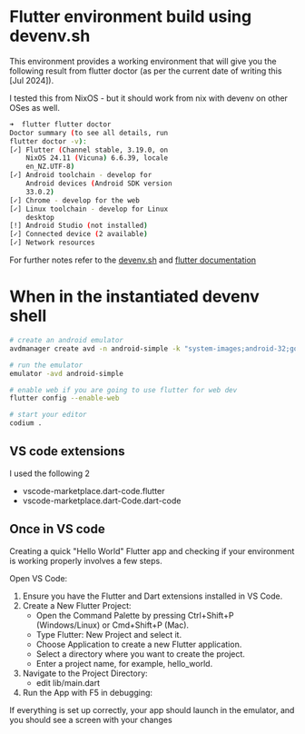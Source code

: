 # Flutter environment build using devenv.sh

This environment provides a working environment that will give you the following result from flutter doctor (as per the current date of writing this [Jul 2024]).

I tested this from NixOS - but it should work from nix with devenv on other OSes as well.

```bash
➜  flutter flutter doctor
Doctor summary (to see all details, run
flutter doctor -v):
[✓] Flutter (Channel stable, 3.19.0, on
    NixOS 24.11 (Vicuna) 6.6.39, locale
    en_NZ.UTF-8)
[✓] Android toolchain - develop for
    Android devices (Android SDK version
    33.0.2)
[✓] Chrome - develop for the web
[✓] Linux toolchain - develop for Linux
    desktop
[!] Android Studio (not installed)
[✓] Connected device (2 available)
[✓] Network resources

```

For further notes refer to the [devenv.sh](https://devenv.sh/integrations/android/#emulators) and [flutter documentation](https://docs.flutter.dev/)

# When in the instantiated devenv shell

```bash
# create an android emulator
avdmanager create avd -n android-simple -k "system-images;android-32;google_apis_playstore;x86_64"

# run the emulator
emulator -avd android-simple

# enable web if you are going to use flutter for web dev
flutter config --enable-web

# start your editor
codium .
```
## VS code extensions

I used the following 2

- vscode-marketplace.dart-code.flutter
- vscode-marketplace.dart-Code.dart-code

## Once in VS code

Creating a quick "Hello World" Flutter app and checking if your environment is working properly involves a few steps. 

Open VS Code:

1. Ensure you have the Flutter and Dart extensions installed in VS Code.
1. Create a New Flutter Project:
    - Open the Command Palette by pressing Ctrl+Shift+P (Windows/Linux) or Cmd+Shift+P (Mac).
    - Type Flutter: New Project and select it.
    - Choose Application to create a new Flutter application.
    - Select a directory where you want to create the project.
    - Enter a project name, for example, hello_world.
1. Navigate to the Project Directory:
    - edit lib/main.dart
1. Run the App with F5 in debugging:

If everything is set up correctly, your app should launch in the emulator, and you should see a screen with your changes
